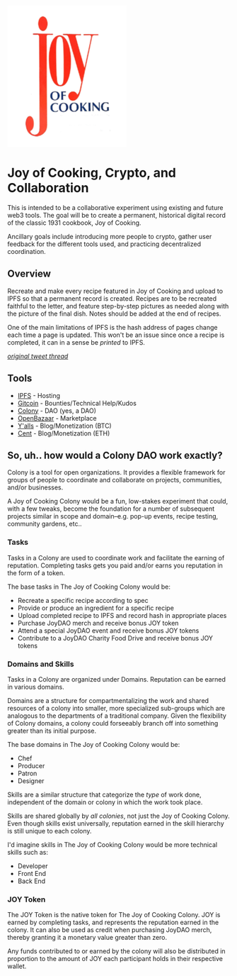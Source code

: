 ![Joy of Cooking Cover](./images/joyOfCookingCover.png)


# Joy of Cooking, Crypto, and Collaboration
This is intended to be a collaborative experiment using existing and future web3 tools. The goal will be to create a permanent, historical digital record of the classic 1931 cookbook, Joy of Cooking.

Ancillary goals include introducing more people to crypto, gather user feedback for the different tools used, and practicing decentralized coordination.

## Overview
Recreate and make every recipe featured in Joy of Cooking and upload to IPFS so that a permanent record is created. Recipes are to be recreated faithful to the letter, and feature step-by-step pictures as needed along with the picture of the final dish. Notes should be added at the end of recipes.

One of the main limitations of IPFS is the hash address of pages change each time a page is updated. This won't be an issue since once a recipe is completed, it can in a sense be _printed_ to IPFS.

[_original tweet thread_](https://twitter.com/heychase_/status/1122515244616646657)

## Tools
- [IPFS](https://ipfs.io/) - Hosting
- [Gitcoin](https://gitcoin.co) - Bounties/Technical Help/Kudos
- [Colony](https://colony.io) - DAO (yes, a DAO)
- [OpenBazaar](https://openbazaar.org) - Marketplace
- [Y'alls](https://yalls.org/) - Blog/Monetization (BTC)
- [Cent](https://beta.cent.co/) - Blog/Monetization (ETH)

## So, uh.. how would a Colony DAO work exactly?
Colony is a tool for open organizations. It provides a flexible framework for groups of people to coordinate and collaborate on projects, communities, and/or businesses.

A Joy of Cooking Colony would be a fun, low-stakes experiment that could, with a few tweaks, become the foundation for a number of subsequent projects similar in scope and domain–e.g. pop-up events, recipe testing, community gardens, etc..


### Tasks
Tasks in a Colony are used to coordinate work and facilitate the earning of reputation. Completing tasks gets you paid and/or earns you reputation in the form of a token.

The base tasks in The Joy of Cooking Colony would be:
- Recreate a specific recipe according to spec
- Provide or produce an ingredient for a specific recipe
- Upload completed recipe to IPFS and record hash in appropriate places
- Purchase JoyDAO merch and receive bonus JOY token
- Attend a special JoyDAO event and receive bonus JOY tokens
- Contribute to a JoyDAO Charity Food Drive and receive bonus JOY tokens

### Domains and Skills
Tasks in a Colony are organized under Domains. Reputation can be earned in various domains.

Domains are a structure for compartmentalizing the work and shared resources of a colony into smaller, more specialized sub-groups which are analogous to the departments of a traditional company. Given the flexibility of Colony domains, a colony could forseeably branch off into something greater than its initial purpose.

The base domains in The Joy of Cooking Colony would be:
- Chef
- Producer
- Patron
- Designer

Skills are a similar structure that categorize the _type_ of work done, independent of the domain or colony in which the work took place.

Skills are shared globally by _all colonies_, not just the Joy of Cooking Colony. Even though skills exist universally, reputation earned in the skill hierarchy is still unique to each colony.

I'd imagine skills in The Joy of Cooking Colony would be more technical skills such as:
- Developer
- Front End
- Back End

### JOY Token
The JOY Token is the native token for The Joy of Cooking Colony. JOY is earned by completing tasks, and represents the reputation earned in the colony. It can also be used as credit when purchasing JoyDAO merch, thereby granting it a monetary value greater than zero.

Any funds contributed to or earned by the colony will also be distributed in proportion to the amount of JOY each participant holds in their respective wallet.


